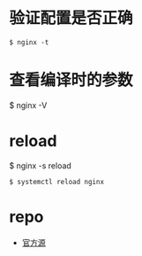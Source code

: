
# 验证配置是否正确

```
$ nginx -t
```

# 查看编译时的参数
$ nginx -V

# reload
$ nginx -s reload

```
$ systemctl reload nginx
```

# repo
- [官方源](https://www.nginx.com/resources/wiki/start/topics/tutorials/install/)
